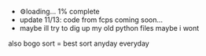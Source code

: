 - ⚙️loading... 1% complete
- update 11/13: code from fcps coming soon...
- maybe ill try to dig up my old python files maybe i wont

also bogo sort = best sort anyday everyday
